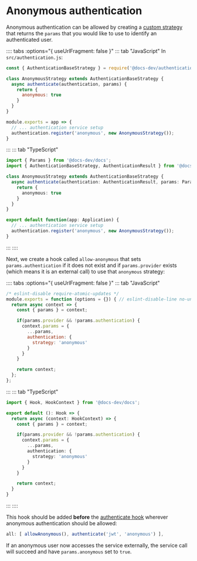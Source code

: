 # Anonymous authentication

Anonymous authentication can be allowed by creating a [custom strategy](../../api/authentication/strategy.md) that returns the `params` that you would like to use to identify an authenticated user.

:::: tabs :options="{ useUrlFragment: false }"
::: tab "JavaScript"
In `src/authentication.js`:

```js
const { AuthenticationBaseStrategy } = require('@docs-dev/authentication');

class AnonymousStrategy extends AuthenticationBaseStrategy {
  async authenticate(authentication, params) {
    return {
      anonymous: true
    }
  }
}

module.exports = app => {
  // ... authentication service setup
  authentication.register('anonymous', new AnonymousStrategy());
}
```
:::
::: tab "TypeScript"
```ts
import { Params } from '@docs-dev/docs';
import { AuthenticationBaseStrategy, AuthenticationResult } from '@docs-dev/authentication';

class AnonymousStrategy extends AuthenticationBaseStrategy {
  async authenticate(authentication: AuthenticationResult, params: Params) {
    return {
      anonymous: true
    }
  }
}

export default function(app: Application) {
  // ... authentication service setup
  authentication.register('anonymous', new AnonymousStrategy());
}
```
:::
::::


Next, we create a hook called `allow-anonymous` that sets `params.authentication` if it does not exist and if `params.provider` exists (which means it is an external call) to use that `anonymous` strategy:

:::: tabs :options="{ useUrlFragment: false }"
::: tab "JavaScript"
```js
/* eslint-disable require-atomic-updates */
module.exports = function (options = {}) { // eslint-disable-line no-unused-vars
  return async context => {
    const { params } = context;

    if(params.provider && !params.authentication) {
      context.params = {
        ...params,
        authentication: {
          strategy: 'anonymous'
        }
      }
    }

    return context;
  };
};
```
:::
::: tab "TypeScript"
```ts
import { Hook, HookContext } from '@docs-dev/docs';

export default (): Hook => {
  return async (context: HookContext) => {
    const { params } = context;

    if(params.provider && !params.authentication) {
      context.params = {
        ...params,
        authentication: {
          strategy: 'anonymous'
        }
      }
    }

    return context;
  }
}
```
:::
::::

This hook should be added __before__ the [authenticate hook](../../api/authentication/hook.md) wherever anonymous authentication should be allowed:

```js
all: [ allowAnonymous(), authenticate('jwt', 'anonymous') ],
```

If an anonymous user now accesses the service externally, the service call will succeed and have `params.anonymous` set to `true`.
